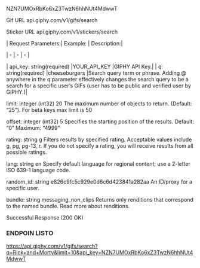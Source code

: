 NZN7UMOxRbKo6xZ3TwzN6hhNUt4MdwwT

Gif URL
api.giphy.com/v1/gifs/search

Sticker URL
api.giphy.com/v1/stickers/search

| Request Parameters:| Example: | Description:|

| - | - | - |

| api_key: string(required) 
|YOUR_API_KEY |GIPHY API Key.|
| q: string(required) 
|cheeseburgers 
|Search query term or phrase. Adding @<username> anywhere in the q parameter effectively changes the search query to be a search for a specific user’s GIFs (user has to be public and verified user by GIPHY.)|

limit: integer (int32) 20 The maximum number of objects to return. (Default: “25”).
For beta keys max limit is 50

offset: integer (int32) 5 Specifies the starting position of the results.
Default: “0”
Maximum: “4999”

rating: string g Filters results by specified rating. Acceptable values include g, pg, pg-13, r. If you do not specify a rating, you will receive results from all possible ratings.

lang: string en Specify default language for regional content; use a 2-letter ISO 639-1 language code.

random_id: string e826c9fc5c929e0d6c6d423841a282aa An ID/proxy for a specific user.

bundle: string messaging_non_clips Returns only renditions that correspond to the named bundle. Read more about renditions.

Successful Response (200 OK)

### ENDPOIN LISTO


https://api.giphy.com/v1/gifs/search?q=Rick+and+Morty&limit=10&api_key=NZN7UMOxRbKo6xZ3TwzN6hhNUt4MdwwT



